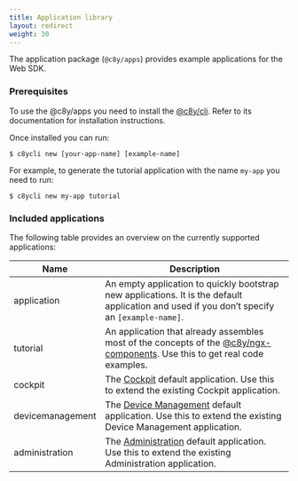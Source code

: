 ```yaml
---
title: Application library
layout: redirect
weight: 30
---
```



The application package (`@c8y/apps`) provides example applications for the Web SDK.

### Prerequisites

To use the @c8y/apps you need to install the [@c8y/cli](/web/development-tools/#c8y-cli). Refer to its documentation for installation instructions.

Once installed you can run:

```
$ c8ycli new [your-app-name] [example-name]
```

For example, to generate the tutorial application with the name `my-app` you need to run:

```
$ c8ycli new my-app tutorial
```

### Included applications

The following table provides an overview on the currently supported applications:

<table>
<col style="width:20%">
<col style="width:80%">
<thead>
<tr>
<th>Name</th>
<th>Description</th>
</tr>
</thead>
<tbody>
<tr>
<td>application</td>
<td>An empty application to quickly bootstrap new applications. It is the default application and used if you don’t specify an <code>[example-name]</code>.</td>
</tr>
<tr>
<td>tutorial</td>
<td>An application that already assembles most of the concepts of the <a href="../../web/libraries#ngx-components">@c8y/ngx-components</a>. Use this to get real code examples.</td>
</tr>
<tr>
<td>cockpit</td>
<td>The <a href="../../users-guide/cockpit/">Cockpit</a> default application. Use this to extend the existing Cockpit application.</td>
</tr>
<tr>
<td>devicemanagement</td>
<td>The <a href="../../users-guide/device-management/">Device Management</a> default application. Use this to extend the existing Device Management application.</td>
</tr>
<tr>
<td>administration</td>
<td>The <a href="../../users-guide/administration/">Administration</a> default application. Use this to extend the existing Administration application.</td>
</tr>
</tbody>
</table>
